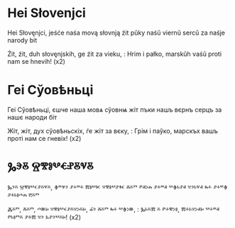 # Hei Słovenjci

Heі Słovęnjci, jeśće naśa
movą słovnją źit
pŭky naśŭ viernŭ sercŭ
za naśje narody bit

Źit, źit, duh słovęnjskih,
ge źit za vieku,
: Hrim i pałko, marskŭh vaśŭ
  proti nam se hnevih! (x2)


# Геі Сўовѣньці

Геі Сўовѣньці, єшче наша
мовѧ сўовнѩ жіт
пъки нашъ вєрнъ серцъ
за нашє народи біт

Жіт, жіт, дух сўовѣньскіх,
ѓе жіт за вєку,
: Грім і паўко, марскъх вашъ
  проті нам се гневіх! (x2)

# Ⰳⰵⰻ Ⱄⰺⱁⰲⱔⱀⰻⱌⰻ

Ⰳⰵⰻ Ⱄⰺⱁⰲⱔⱀⰻⱌⰻ, Ⱖⱎⱍⰵ ⱀⰰⱎⰰ
ⰿⱁⰲⱘ ⱄⰺⱁⰲⱀⱙ ⰶⰻⱅ
ⱂⱏⰽⰾ ⱀⰰⱎⱏ ⰲⰦⱃⱀⱏ ⱄⰵⱃⱌⱏ
ⰸⰰ ⱀⰰⱎⰦ ⱀⰰⱃⱁⰴⰾ ⰱⰻⱅ

Ⰶⰻⱅ, ⰶⰻⱅ, ⰴⱆⱈ ⱄⰺⱁⰲⱔⱀⰻⱄⰽⰻⱈ,
ⰼⰵ ⰶⰻⱅ ⰸⰰ ⰲⰦⰽⱆ,
: Ⰳⱃⰻⰿ ⰻ ⱂⰰⰺⰽⱁ, ⰿⰰⱃⱄⰽⱏⱈ ⰲⰰⱎⱏ
  ⱂⱃⱁⱅⰻ ⱀⰰⰿ ⱄⰵ ⰳⱀⰵⰲⰻⱈ! (x2)




